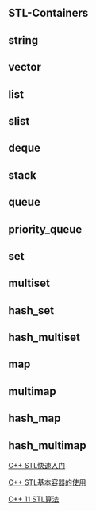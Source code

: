 ## STL-Containers  

## string  

## vector  

## list  

## slist  

## deque

## stack 

## queue  

## priority_queue  

## set  

## multiset  

## hash_set  

## hash_multiset

## map  

## multimap  

## hash_map  

## hash_multimap

[C++ STL快速入门](https://blog.csdn.net/laugh12321/article/details/81145439)  

[C++ STL基本容器的使用](https://blog.csdn.net/conanswp/article/details/23297441)  

[C++ 11 STL算法](https://www.cnblogs.com/DswCnblog/p/5682548.html)